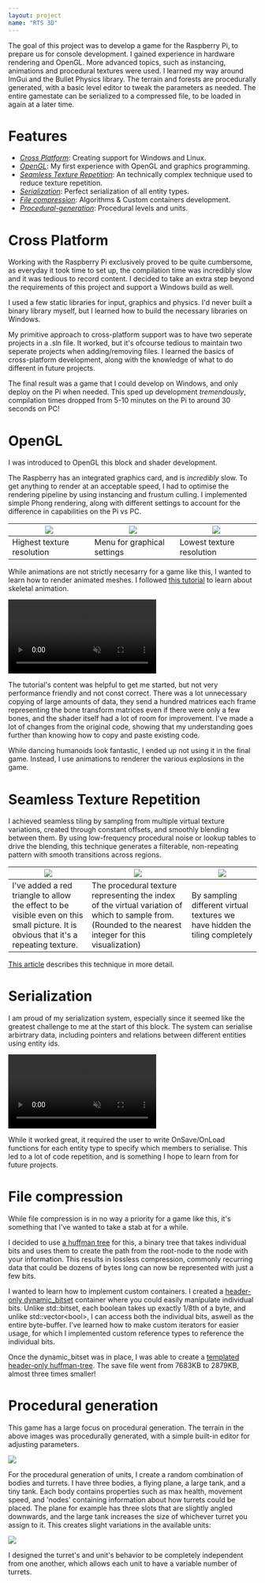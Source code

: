```yaml
---
layout: project
name: "RTS 3D"
---
```


The goal of this project was to develop a game for the Raspberry Pi, to prepare us for console development. I gained experience in hardware rendering and OpenGL. More advanced topics, such as instancing, animations and procedural textures were used. I learned my way around ImGui and the Bullet Physics library. The terrain and forests are procedurally generated, with a basic level editor to tweak the parameters as needed. The entire gamestate can be serialized to a compressed file, to be loaded in again at a later time.

# Features

- *[Cross Platform](#cross-platform)*: Creating support for Windows and Linux.
- *[OpenGL](#opengl)*: My first experience with OpenGL and graphics programming.
- *[Seamless Texture Repetition](#seamless-texture-repetition)*: An technically complex technique used to reduce texture repetition.
- *[Serialization](#serialization)*: Perfect serialization of all entity types.
- *[File compression](#file-compression)*: Algorithms & Custom containers development.
- *[Procedural-generation](#procedural-generation)*: Procedural levels and units.

# Cross Platform

Working with the Raspberry Pi exclusively proved to be quite cumbersome, as everyday it took time to set up, the compilation time was incredibly slow and it was tedious to record content. I decided to take an extra step beyond the requirements of this project and support a Windows build as well. 

I used a few static libraries for input, graphics and physics. I'd never built a binary library myself, but I learned how to build the necessary libraries on Windows. 

My primitive approach to cross-platform support was to have two seperate projects in a .sln file. It worked, but it's ofcourse tedious to maintain two seperate projects when adding/removing files. I learned the basics of cross-platform development, along with the knowledge of what to do different in future projects.

The final result was a game that I could develop on Windows, and only deploy on the Pi when needed. This sped up development *tremendously*, compilation times dropped from 5-10 minutes on the Pi to around 30 seconds on PC!

# OpenGL

I was introduced to OpenGL this block and shader development.

The Raspberry has an integrated graphics card, and is *incredibly* slow. To get anything to render at an acceptable speed, I had to optimise the rendering pipeline by using instancing and frustum culling. I implemented simple Phong rendering, along with different settings to account for the difference in capabilities on the Pi vs PC.

| ![](/img/projects/y1/blockb/highres.png) | ![](/img/projects/y1/blockb/ressetting.png) | ![](/img/projects/y1/blockb/lowres.png) |
|---|---|---|
| Highest texture resolution | Menu for graphical settings | Lowest texture resolution |

While animations are not strictly necesarry for a game like this, I wanted to learn how to render animated meshes. I followed [this tutorial](https://learnopengl.com/Guest-Articles/2020/Skeletal-Animation) to learn about skeletal animation. 

<div class="video-as-gif-container">
  <video autoplay loop muted playsinline>
    <source src="/img/projects/y1/blockb/dancing.mp4" type="video/mp4">
  </video>
</div>

The tutorial's content was helpful to get me started, but not very performance friendly and not const correct. There was a lot unnecessary copying of large amounts of data, they send a hundred matrices each frame representing the bone transform matrices even if there were only a few bones, and the shader itself had a lot of room for improvement. I've made a lot of changes from the original code, showing that my understanding goes further than knowing how to copy and paste existing code.

While dancing humanoids look fantastic, I ended up not using it in the final game. Instead, I use animations to renderer the various explosions in the game.

# Seamless Texture Repetition

I achieved seamless tiling by sampling from multiple virtual texture variations, created through constant offsets, and smoothly blending between them. By using low-frequency procedural noise or lookup tables to drive the blending, this technique generates a filterable, non-repeating pattern with smooth transitions across regions.

| ![](/img/projects/y1/blockb/tiled.png) | ![](/img/projects/y1/blockb/tilemask.png) | ![](/img/projects/y1/blockb/nottiled.png) |
|---|---|---|
| I've added a red triangle to allow the effect to be visible even on this small picture. It is obvious that it's a repeating texture. | The procedural texture representing the index of the virtual variation of which to sample from. (Rounded to the nearest integer for this visualization) | By sampling different virtual textures we have hidden the tiling completely |

[This article](https://iquilezles.org/articles/texturerepetition/) describes this technique in more detail.

# Serialization

I am proud of my serialization system, especially since it seemed like the greatest challenge to me at the start of this block. The system can serialise arbirtrary data, including pointers and relations between different entities using entity ids. 

<div class="video-as-gif-container">
  <video autoplay loop muted playsinline>
    <source src="/img/projects/y1/blockb/serialised.mp4" type="video/mp4">
  </video>
</div>

While it worked great, it required the user to write OnSave/OnLoad functions for each entity type to specify which members to serialise. This led to a lot of code repetition, and is something I hope to learn from for future projects.

# File compression

While file compression is in no way a priority for a game like this, it's something that I've wanted to take a stab at for a while. 

I decided to use [a huffman tree](https://en.wikipedia.org/wiki/Huffman_coding) for this, a binary tree that takes individual bits and uses them to create the path from the root-node to the node with your information. This results in lossless compression, commonly recurring data that could be dozens of bytes long can now be represented with just a few bits. 

I wanted to learn how to implement custom containers. I created a [header-only dynamic_bitset](https://github.com/GuusKemperman/RTS3D/blob/main/DynamicBitset.h) container where you could easily manipulate individual bits. Unlike std::bitset, each boolean takes up exactly 1/8th of a byte, and unlike std::vector\<bool>, I can access both the individual bits, aswell as the entire byte-buffer. I've learned how to make custom iterators for easier usage, for which I implemented custom reference types to reference the individual bits. 

Once the dynamic_bitset was in place, I was able to create a [templated header-only huffman-tree](https://github.com/GuusKemperman/RTS3D/blob/main/HuffmanTree.h). The save file went from 7683KB to 2879KB, almost three times smaller!

# Procedural generation

This game has a large focus on procedural generation. The terrain in the above images was procedurally generated, with a simple built-in editor for adjusting parameters.

![](/img/projects/y1/blockb/ProceduralTerrainEditor.png)

For the procedural generation of units, I create a random combination of bodies and turrets. I have three bodies, a flying plane, a large tank, and a tiny tank. Each body contains properties such as max health, movement speed, and 'nodes' containing information about how turrets could be placed. The plane for example has three slots that are slightly angled downwards, and the large tank increases the size of whichever turret you assign to it. This creates slight variations in the available units:

![](/img/projects/y1/blockb/ProceduralUnits.png)

I designed the turret's and unit's behavior to be completely independent from one another, which allows each unit to have a variable number of turrets.

